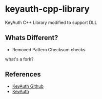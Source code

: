 # keyauth-cpp-library 
KeyAuth C++ Library modified to support DLL

## Whats Different?
* Removed Pattern Checksum checks

what's a fork?

## References
* [KeyAuth Github](https://github.com/KeyAuth)
* [KeyAuth](https://keyauth.win)

